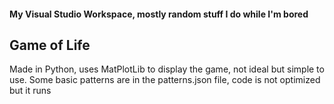 #### My Visual Studio Workspace, mostly random stuff I do while I'm bored

## Game of Life 

Made in Python, uses MatPlotLib to display the game, not ideal but simple to use.
Some basic patterns are in the patterns.json file, code is not optimized but it runs
